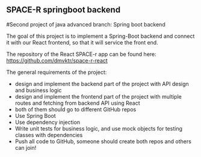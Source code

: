 ## SPACE-R springboot backend

#Second project of java advanced branch: Spring boot backend

The goal of this project is to implement a Spring-Boot backend and connect it with our React frontend, so that it will service the front end.

The repository of the React SPACE-r app can be found here: https://github.com/dmvktr/space-r-react

The general requirements of the project:

* design and implement the backend part of the project with API design and business logic
* design and implement the frontend part of the project with multiple routes and fetching from backend API using React
* both of them should go to different GitHub repos 
* Use Spring Boot
* Use dependency injection
* Write unit tests for business logic, and use mock objects for testing classes with dependencies
* Push all code to GitHub, someone should create both repos and others can join!
